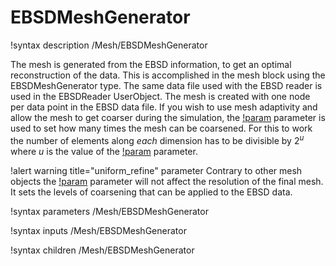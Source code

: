 # EBSDMeshGenerator

!syntax description /Mesh/EBSDMeshGenerator

The mesh is generated from the EBSD information, to get an optimal reconstruction of the data. This
is accomplished in the mesh block using the EBSDMeshGenerator type. The same data file used with the EBSD
reader is used in the EBSDReader UserObject.  The mesh is created with one node per data point in the
EBSD data file. If you wish to use mesh adaptivity and allow the mesh to get coarser during the
simulation, the [!param](/Mesh/uniform_refine) parameter is used to set how many times the mesh can be
coarsened. For this to work the number of elements along _each_ dimension has to be divisible by
$2^u$ where $u$ is the value of the [!param](/Mesh/EBSDMeshGenerator/uniform_refine) parameter.

!alert warning title="uniform_refine" parameter
Contrary to other mesh objects the [!param](/Mesh/EBSDMeshGenerator/uniform_refine) parameter will not affect the resolution of the
final mesh. It sets the levels of coarsening that can be applied to the EBSD data.

!syntax parameters /Mesh/EBSDMeshGenerator

!syntax inputs /Mesh/EBSDMeshGenerator

!syntax children /Mesh/EBSDMeshGenerator
